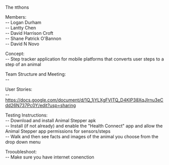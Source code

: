 The πthons

Members:\
-- Logan Durham \
-- Lantty Chen \
-- David Harrison Croft \
-- Shane Patrick O'Bannon \
-- David N Novo 

Concept: \
-- Step tracker application for mobile platforms that converts user steps to a step of an animal 

Team Structure and Meeting: \
-- <Insert here>

User Stories: \
-- https://docs.google.com/document/d/1Q_1jYLXgFVITQ_D4KlP38XqJIrnu3eCdd26N737Pc0Y/edit?usp=sharing 


Testing Instructions: \
-- Download and install Animal Stepper apk \
-- Install (if not already) and enable the "Health Connect" app and allow the Animal Stepper app permissions for sensors/steps \
-- Walk and then see facts and images of the animal you choose from the drop down menu 

Trooubleshoot: \
-- Make sure you have internet conenction 
